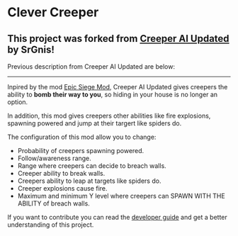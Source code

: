 # Clever Creeper

## This project was forked from [Creeper AI Updated](https://github.com/SrGnis/Creeper_AI_Updated/) by SrGnis!





Previous description from Creeper AI Updated are below:
***
Inpired by the mod [Epic Siege Mod](https://www.curseforge.com/minecraft/mc-mods/epic-siege-mod), Creeper AI Updated gives creepers the ability to **bomb their way to you**, so hiding in your house is no longer an option.

In addition, this mod gives creepers other abilities like fire explosions, spawning powered and jump at their targert like spiders do.

The configuration of this mod allow you to change:
* Probability of creepers spawning powered.
* Follow/awareness range.
* Range where creepers can decide to breach walls.
* Creeper ability to break walls.
* Creepers ability to leap at targets like spiders do.
* Creeper explosions cause fire.
* Maximum and minimum Y level where creepers can SPAWN WITH THE ABILITY of breach walls.

If you want to contribute you can read the [developer guide](docs/index.md) and get a better understanding of this project.
